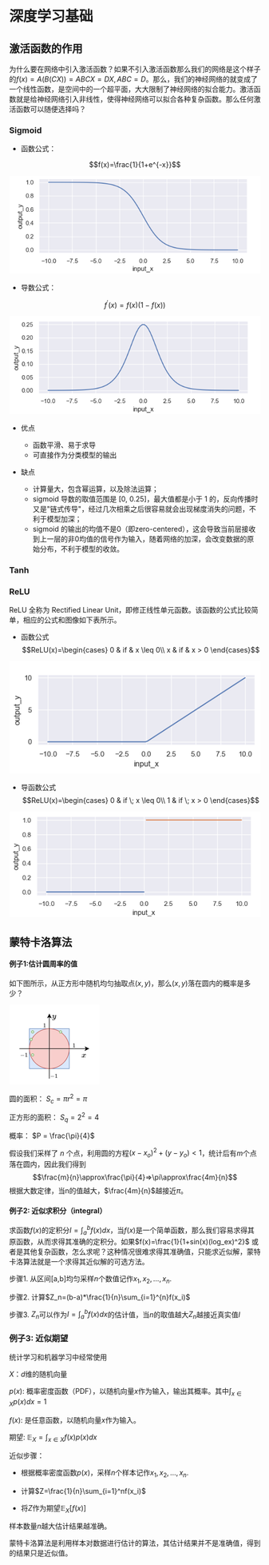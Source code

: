 # 深度学习基础
## 激活函数的作用
为什么要在网络中引入激活函数？如果不引入激活函数那么我们的网络是这个样子的$f(x)=A(B(CX))=ABCX=DX,ABC=D$。那么，我们的神经网络的就变成了一个线性函数，是空间中的一个超平面，大大限制了神经网络的拟合能力。激活函数就是给神经网络引入非线性，使得神经网络可以拟合各种复杂函数。那么任何激活函数可以随便选择吗？

### Sigmoid
* 函数公式：

$$f(x)=\frac{1}{1+e^{-x}}$$

<img src="asset/sigmoid.png">

* 导数公式：

$$f^{'}(x)=f(x)(1-f(x))$$

<img src="asset/sigmoid_diff.png">

* 优点
    * 函数平滑、易于求导
    * 可直接作为分类模型的输出

* 缺点
    * 计算量大，包含幂运算，以及除法运算；
    * sigmoid 导数的取值范围是 [0, 0.25]，最大值都是小于 1 的，反向传播时又是"链式传导"，经过几次相乘之后很容易就会出现梯度消失的问题，不利于模型加深；
    * sigmoid 的输出的均值不是0（即zero-centered），这会导致当前层接收到上一层的非0均值的信号作为输入，随着网络的加深，会改变数据的原始分布，不利于模型的收敛。

### Tanh


### ReLU
ReLU 全称为 Rectified Linear Unit，即修正线性单元函数。该函数的公式比较简单，相应的公式和图像如下表所示。
* 函数公式
$$ReLU(x)=\begin{cases}  
0 & if & x \leq 0\\
x & if & x > 0 
\end{cases}$$

<img src="asset/relu.png">

* 导函数公式
$$ReLU(x)=\begin{cases}  
0 & if \; x \leq 0\\
1 & if \; x > 0 
\end{cases}$$

<img src="asset/relu_diff.png">


## 蒙特卡洛算法

#### 例子1:估计圆周率的值

如下图所示，从正方形中随机均匀抽取点$(x,y)$，那么$(x,y)$落在圆内的概率是多少？

<img src="asset/mento_1.png">

圆的面积：
$S_c = \pi r^2=\pi$

正方形的面积：
$S_q = 2^2=4$

概率：
$P = \frac{\pi}{4}$

假设我们采样了 $n$ 个点，利用圆的方程$(x-x_o)^2+(y-y_o)<1$，统计后有$m$个点落在圆内，因此我们得到
$$\frac{m}{n}\approx\frac{\pi}{4}=>\pi\approx\frac{4m}{n}$$
根据大数定律，当n的值越大，$\frac{4m}{n}$越接近$\pi$。

#### 例子2: 近似求积分（integral）
求函数$f(x)$的定积分$I=\int^b_af(x)dx$，当$f(x)$是一个简单函数，那么我们容易求得其原函数，从而求得其准确的定积分。如果$f(x)=\frac{1}{1+sin(x)(log_ex)^2}$ 或者是其他复杂函数，怎么求呢？这种情况很难求得其准确值，只能求近似解，蒙特卡洛算法就是一个求得其近似解的可选方法。

步骤1. 从区间[a,b]均匀采样$n$个数值记作${x_1,x_2,...,x_n}$.

步骤2. 计算$Z_n=(b-a)*\frac{1}{n}\sum_{i=1}^{n}f(x_i)$

步骤3. $Z_n$可以作为$I=\int^b_af(x)dx$的估计值，当$n$的取值越大$Z_n$越接近真实值$I$

### 例子3: 近似期望
统计学习和机器学习中经常使用

$X$：$d$维的随机向量

$p(x)$: 概率密度函数（PDF），️以随机向量$x$作为输入，输出其概率。其中$\int_{x \in X}p(x)dx=1$

$f(x)$: 是任意函数，以随机向量$x$作为输入。

期望: $\mathbb{E}_{X}=\int_{x \in X}f(x)p(x)dx$

近似步骤：

* 根据概率密度函数$p(x)$，采样$n$个样本记作$x_1,x_2,...,x_n$.

* 计算$Z=\frac{1}{n}\sum_{i=1}^nf(x_i)$

* 将$Z$作为期望$\mathbb{E}_{X}[f(x)]$

样本数量$n$越大估计结果越准确。

蒙特卡洛算法是利用样本对数据进行估计的算法，其估计结果并不是准确值，得到的结果只是近似值。










